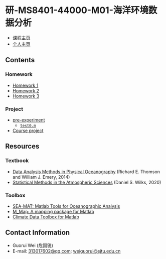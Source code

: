 # 研-MS8401-44000-M01-海洋环境数据分析

- [课程主页](https://grwei.github.io/SJTU_2021-2022-2_MS8401/)
- [个人主页](https://grwei.github.io/)

## Contents

### Homework

- [Homework 1](https://grwei.github.io/SJTU_2021-2022-2_MS8401/homework/hw1_危国锐_120034910021.pdf)
- [Homework 2](https://grwei.github.io/SJTU_2021-2022-2_MS8401/homework/hw2_危国锐_120034910021.pdf)
- [Homework 3](https://grwei.github.io/SJTU_2021-2022-2_MS8401/homework/hw3_危国锐_120034910021.pdf)

### Project

- [pre-experiment](https://grwei.github.io/SJTU_2021-2022-2_MS8401/project/report.pdf)
  - [`test0.m`](https://github.com/grwei/SJTU_2021-2022-2_MS8401/tree/main/project/src/test0.m)
- [Course project](https://grwei.github.io/SJTU_2021-2022-2_MS8401/project/课程项目_危国锐.pdf)

## Resources

### Textbook

- [Data Analysis Methods in Physical Oceanography](https://doi.org/10.1016/C2010-0-66362-0) (Richard E. Thomson and William J. Emery, 2014)
- [Statistical Methods in the Atmospheric Sciences](https://doi.org/10.1016/C2017-0-03921-6) (Daniel S. Wilks, 2020)

### Toolbox

- [SEA-MAT: Matlab Tools for Oceanographic Analysis](https://sea-mat.github.io/sea-mat/)
- [M_Map: A mapping package for Matlab](https://www.eoas.ubc.ca/~rich/map.html)
- [Climate Data Toolbox for Matlab](https://github.com/chadagreene/CDT)

## Contact Information

- Guorui Wei (危国锐)
- E-mail: 313017602@qq.com; weiguorui@sjtu.edu.cn
